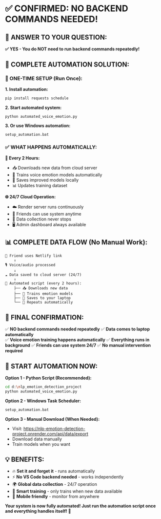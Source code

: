 # ✅ CONFIRMED: NO BACKEND COMMANDS NEEDED!

## 🎯 ANSWER TO YOUR QUESTION:

**✅ YES - You do NOT need to run backend commands repeatedly!**

## 🤖 COMPLETE AUTOMATION SOLUTION:

### 🚀 ONE-TIME SETUP (Run Once):

**1. Install automation:**
```bash
pip install requests schedule
```

**2. Start automated system:**
```bash
python automated_voice_emotion.py
```

**3. Or use Windows automation:**
```bash
setup_automation.bat
```

### ✅ WHAT HAPPENS AUTOMATICALLY:

**🔄 Every 2 Hours:**
- 📥 Downloads new data from cloud server
- 🧠 Trains voice emotion models automatically  
- 💾 Saves improved models locally
- 📊 Updates training dataset

**🌐 24/7 Cloud Operation:**
- ☁️ Render server runs continuously
- 👥 Friends can use system anytime
- 📱 Data collection never stops
- 🖥️ Admin dashboard always available

## 📊 COMPLETE DATA FLOW (No Manual Work):

```
👥 Friend uses Netlify link
    ↓
🎙️ Voice/audio processed  
    ↓
☁️ Data saved to cloud server (24/7)
    ↓
🤖 Automated script (every 2 hours):
    ├── 📥 Downloads new data
    ├── 🧠 Trains emotion models
    ├── 💾 Saves to your laptop
    └── 🔄 Repeats automatically
```

## 🎯 FINAL CONFIRMATION:

✅ **NO backend commands needed repeatedly**
✅ **Data comes to laptop automatically**  
✅ **Voice emotion training happens automatically**
✅ **Everything runs in background**
✅ **Friends can use system 24/7**
✅ **No manual intervention required**

## 🚀 START AUTOMATION NOW:

**Option 1 - Python Script (Recommended):**
```bash
cd d:\nlp_emotion_detection_project
python automated_voice_emotion.py
```

**Option 2 - Windows Task Scheduler:**
```bash
setup_automation.bat
```

**Option 3 - Manual Download (When Needed):**
- Visit: https://nlp-emotion-detection-project.onrender.com/api/data/export
- Download data manually
- Train models when you want

## 💡 BENEFITS:

- 🔥 **Set it and forget it** - runs automatically
- ⚡ **No VS Code backend needed** - works independently  
- 🌍 **Global data collection** - 24/7 operation
- 🤖 **Smart training** - only trains when new data available
- 📱 **Mobile friendly** - monitor from anywhere

**Your system is now fully automated! Just run the automation script once and everything handles itself! 🎉**
